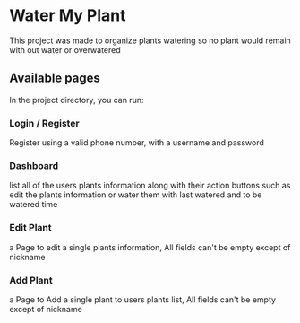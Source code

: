 # Water My Plant

This project was made to organize plants watering so no plant would remain with out water or overwatered

## Available pages

In the project directory, you can run:

### Login / Register
Register using a valid phone number, with a username and password

### Dashboard

list all of the users plants information along with their action buttons such as edit the plants information or water them with last watered and to be watered time

### Edit Plant

a Page to edit a single plants information, All fields can't be empty except of nickname


### Add Plant

a Page to Add a single plant to users plants list, All fields can't be empty except of nickname

